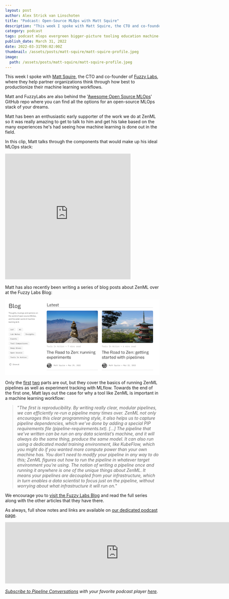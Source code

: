 ```yaml
---
layout: post
author: Alex Strick van Linschoten
title: "Podcast: Open-Source MLOps with Matt Squire"
description: "This week I spoke with Matt Squire, the CTO and co-founder of Fuzzy Labs, where they help partner organizations think through how best to productionise their machine learning workflows."
category: podcast
tags: podcast mlops evergreen bigger-picture tooling education machine-learning
publish_date: March 31, 2022
date: 2022-03-31T00:02:00Z
thumbnail: /assets/posts/matt-squire/matt-squire-profile.jpeg
image:
  path: /assets/posts/matt-squire/matt-squire-profile.jpeg
---
```


This week I spoke with [Matt Squire](https://www.linkedin.com/in/matt-squire-a19896125/), the CTO and co-founder of [Fuzzy Labs](https://www.fuzzylabs.ai/), where they help partner organizations think through how best to productionize their machine learning workflows.

Matt and FuzzyLabs are also behind the '[Awesome Open Source MLOps](https://github.com/fuzzylabs/awesome-open-mlops)' GitHub repo where you can find all the options for an open-source MLOps stack of your dreams.

Matt has been an enthusiastic early supporter of the work we do at ZenML so it was really amazing to get to talk to him and  get his take based on the many experiences he's had seeing how machine learning is done out in the field.

In this clip, Matt talks through the components that would make up his ideal MLOps stack:

<iframe src="https://share.descript.com/embed/7QxoXz3v8ZN" width="410" height="410" frameborder="0" allowfullscreen></iframe>

Matt has also recently been writing a series of blog posts about ZenML over at the Fuzzy Labs Blog:

![Fuzzy Lab blog posts](../assets/posts/matt-squire/blogposts.png)

Only the [first](https://www.fuzzylabs.ai/blog-post/the-road-to-zen-part-1-getting-started-pipelines) [two](https://www.fuzzylabs.ai/blog-post/the-road-to-zen-running-experiments) parts are out, but they cover the basics of running ZenML pipelines as well as experiment tracking with MLflow. Towards the end of the first one, Matt lays out the case for why a tool like ZenML is important in a machine learning workflow:

> "*The first is reproducibility. By writing really clear, modular pipelines, we can efficiently re-run a pipeline many times over. ZenML not only encourages this clear programming style, it also helps us to capture pipeline dependencies, which we’ve done by adding a special PIP requirements file (pipeline-requirements.txt). […] The pipeline that we’ve written can be run on any data scientist’s machine, and it will always do the same thing, produce the same model. It can also run using a dedicated model training environment, like KubeFlow, which you might do if you wanted more compute power than your own machine has. You don’t need to modify your pipeline in any way to do this; ZenML figures out how to run the pipeline in whatever target environment you’re using. The notion of writing a pipeline once and running it anywhere is one of the unique things about ZenML. It means your pipelines are decoupled from your infrastructure, which in turn enables a data scientist to focus just on the pipeline, without worrying about what infrastructure it will run on.*"

We encourage you to [visit the Fuzzy Labs Blog](https://www.fuzzylabs.ai/blog) and read the full series along with the other articles that they have there.

As always, full show notes and links are available on
[our dedicated podcast page](https://podcast.zenml.io/).

<iframe src="https://player.fireside.fm/v2/vA-gqsEV+UsZ0ZY4P?theme=dark" width="740" height="200" frameborder="0" scrolling="no"></iframe>

<br>

_[Subscribe to Pipeline Conversations](https://podcast.zenml.io/subscribe) with_
_your favorite podcast player [here](https://podcast.zenml.io/subscribe)._
